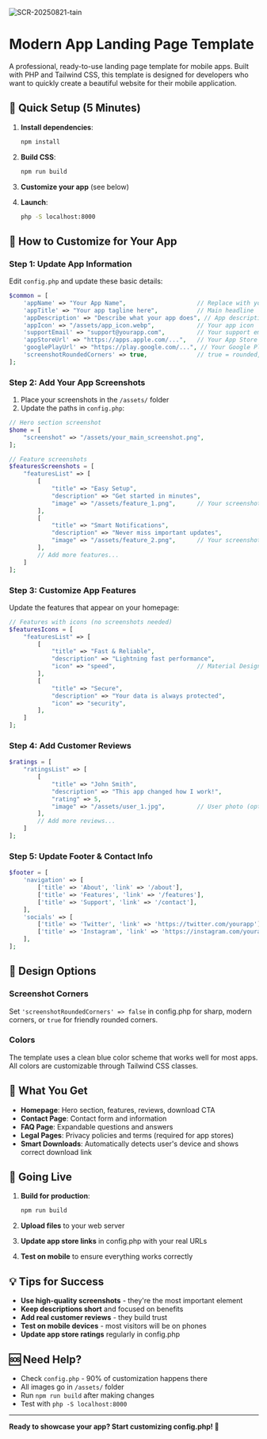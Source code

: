 ![SCR-20250821-tain](https://github.com/user-attachments/assets/b832addf-285f-44ee-a751-71d78927bcdf)

# Modern App Landing Page Template

A professional, ready-to-use landing page template for mobile apps. Built with PHP and Tailwind CSS, this template is designed for developers who want to quickly create a beautiful website for their mobile application.

## 🚀 Quick Setup (5 Minutes)

1. **Install dependencies**:
   ```bash
   npm install
   ```

2. **Build CSS**:
   ```bash
   npm run build
   ```

3. **Customize your app** (see below)

4. **Launch**:
   ```bash
   php -S localhost:8000
   ```

## 📝 How to Customize for Your App

### Step 1: Update App Information
Edit `config.php` and update these basic details:

```php
$common = [
    'appName' => "Your App Name",                    // Replace with your app name
    'appTitle' => "Your app tagline here",           // Main headline
    'appDescription' => "Describe what your app does", // App description
    'appIcon' => "/assets/app_icon.webp",            // Your app icon
    'supportEmail' => "support@yourapp.com",         // Your support email
    'appStoreUrl' => "https://apps.apple.com/...",   // Your App Store link
    'googlePlayUrl' => "https://play.google.com/...", // Your Google Play link
    'screenshotRoundedCorners' => true,              // true = rounded, false = sharp corners
];
```

### Step 2: Add Your App Screenshots
1. Place your screenshots in the `/assets/` folder
2. Update the paths in `config.php`:

```php
// Hero section screenshot
$home = [
    "screenshot" => "/assets/your_main_screenshot.png",
];

// Feature screenshots
$featuresScreenshots = [
    "featuresList" => [
        [
            "title" => "Easy Setup",
            "description" => "Get started in minutes",
            "image" => "/assets/feature_1.png",      // Your screenshot here
        ],
        [
            "title" => "Smart Notifications", 
            "description" => "Never miss important updates",
            "image" => "/assets/feature_2.png",      // Your screenshot here
        ],
        // Add more features...
    ]
];
```

### Step 3: Customize App Features
Update the features that appear on your homepage:

```php
// Features with icons (no screenshots needed)
$featuresIcons = [
    "featuresList" => [
        [
            "title" => "Fast & Reliable",
            "description" => "Lightning fast performance",
            "icon" => "speed",                       // Material Design icon name
        ],
        [
            "title" => "Secure",
            "description" => "Your data is always protected", 
            "icon" => "security",
        ],
    ]
];
```

### Step 4: Add Customer Reviews
```php
$ratings = [
    "ratingsList" => [
        [
            "title" => "John Smith",
            "description" => "This app changed how I work!",
            "rating" => 5,
            "image" => "/assets/user_1.jpg",         // User photo (optional)
        ],
        // Add more reviews...
    ]
];
```

### Step 5: Update Footer & Contact Info
```php
$footer = [
    'navigation' => [
        ['title' => 'About', 'link' => '/about'],
        ['title' => 'Features', 'link' => '/features'],
        ['title' => 'Support', 'link' => '/contact'],
    ],
    'socials' => [
        ['title' => 'Twitter', 'link' => 'https://twitter.com/yourapp'],
        ['title' => 'Instagram', 'link' => 'https://instagram.com/yourapp'],
    ],
];
```

## 🎨 Design Options

### Screenshot Corners
Set `'screenshotRoundedCorners' => false` in config.php for sharp, modern corners, or `true` for friendly rounded corners.

### Colors
The template uses a clean blue color scheme that works well for most apps. All colors are customizable through Tailwind CSS classes.

## 📱 What You Get

- **Homepage**: Hero section, features, reviews, download CTA
- **Contact Page**: Contact form and information
- **FAQ Page**: Expandable questions and answers
- **Legal Pages**: Privacy policies and terms (required for app stores)
- **Smart Downloads**: Automatically detects user's device and shows correct download link

## 🚀 Going Live

1. **Build for production**:
   ```bash
   npm run build
   ```

2. **Upload files** to your web server

3. **Update app store links** in config.php with your real URLs

4. **Test on mobile** to ensure everything works correctly

## 💡 Tips for Success

- **Use high-quality screenshots** - they're the most important element
- **Keep descriptions short** and focused on benefits
- **Add real customer reviews** - they build trust
- **Test on mobile devices** - most visitors will be on phones
- **Update app store ratings** regularly in config.php

## 🆘 Need Help?

- Check `config.php` - 90% of customization happens there
- All images go in `/assets/` folder
- Run `npm run build` after making changes
- Test with `php -S localhost:8000`

---

**Ready to showcase your app? Start customizing config.php! 🚀**
